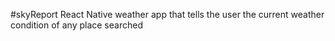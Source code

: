 #skyReport
React Native weather app that tells the user the current weather condition of any place searched
